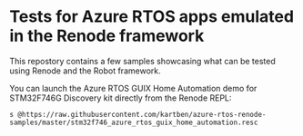 # Tests for Azure RTOS apps emulated in the Renode framework

This repostory contains a few samples showcasing what can be tested using Renode and the Robot framework.

You can launch the Azure RTOS GUIX Home Automation demo for STM32F746G Discovery kit directly from the Renode REPL:

```
s @https://raw.githubusercontent.com/kartben/azure-rtos-renode-samples/master/stm32f746_azure_rtos_guix_home_automation.resc
```

